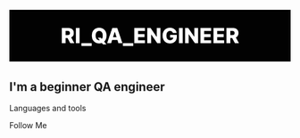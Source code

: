 [![Header](https://github.com/rafik304/rafik304/blob/main/assets/logo1.png)](https://vk.com/away.php?to=http%3A%2F%2Ft.me%2FQa_engineer_22&utf=1)

## I'm a beginner QA engineer

Languages and tools

Follow Me
